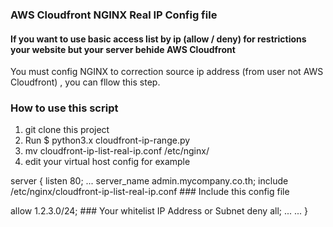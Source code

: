 ### AWS Cloudfront NGINX Real IP Config file ###

#### If you want to use basic access list by ip (allow / deny) for restrictions your website but your server behide AWS Cloudfront
You must config NGINX to correction source ip address (from user not AWS Cloudfront) , you can fllow this step.

### How to use this script
1. git clone this project
2. Run $ python3.x cloudfront-ip-range.py
3. mv cloudfront-ip-list-real-ip.conf /etc/nginx/
4. edit your virtual host config for example

server {
  listen 80;
  ...
  server_name admin.mycompany.co.th;
  include /etc/nginx/cloudfront-ip-list-real-ip.conf ### Include this config file
  
  allow 1.2.3.0/24; ### Your whitelist IP Address or Subnet
  deny all;
  ...
  ...
}
  
